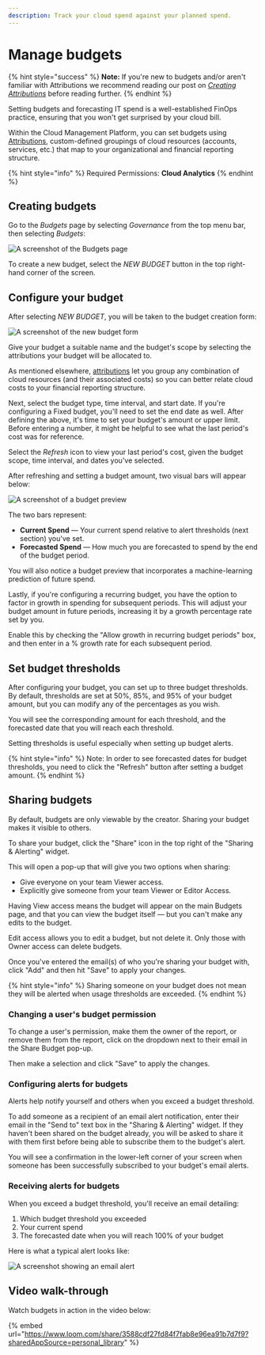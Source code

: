 ```yaml
---
description: Track your cloud spend against your planned spend.
---
```


# Manage budgets

{% hint style="success" %}
**Note:** If you're new to budgets and/or aren't familiar with Attributions we recommend reading our post on [_Creating Attributions_](attributing-cloud-spend.md) before reading further.
{% endhint %}

Setting budgets and forecasting IT spend is a well-established FinOps practice, ensuring that you won't get surprised by your cloud bill.

Within the Cloud Management Platform, you can set budgets using [Attributions](attributing-cloud-spend.md), custom-defined groupings of cloud resources (accounts, services, etc.) that map to your organizational and financial reporting structure.

{% hint style="info" %}
Required Permissions: **Cloud Analytics**
{% endhint %}

## Creating budgets

Go to the _Budgets_ page by selecting _Governance_ from the top menu bar, then selecting _Budgets_:

![A screenshot of the _Budgets_ page](../.gitbook/assets/budget-screen.png)

To create a new budget, select the _NEW BUDGET_ button in the top right-hand corner of the screen.

## Configure your budget

After selecting _NEW BUDGET_, you will be taken to the budget creation form:

![A screenshot of the new budget form](../.gitbook/assets/new-budget.png)

Give your budget a suitable name and the budget's scope by selecting the attributions your budget will be allocated to.

As mentioned elsewhere, [attributions](attributing-cloud-spend.md) let you group any combination of cloud resources (and their associated costs) so you can better relate cloud costs to your financial reporting structure.

Next, select the budget type, time interval, and start date. If you're configuring a Fixed budget, you'll need to set the end date as well. After defining the above, it's time to set your budget's amount or upper limit. Before entering a number, it might be helpful to see what the last period's cost was for reference.

Select the _Refresh_ icon to view your last period's cost, given the budget scope, time interval, and dates you've selected.

After refreshing and setting a budget amount, two visual bars will appear below:

![A screenshot of a budget preview](../.gitbook/assets/budget-preview.png)

The two bars represent:

* **Current Spend** — Your current spend relative to alert thresholds (next section) you've set.
* **Forecasted Spend** — How much you are forecasted to spend by the end of the budget period.

You will also notice a budget preview that incorporates a machine-learning prediction of future spend.

Lastly, if you're configuring a recurring budget, you have the option to factor in growth in spending for subsequent periods. This will adjust your budget amount in future periods, increasing it by a growth percentage rate set by you.

Enable this by checking the "Allow growth in recurring budget periods" box, and then enter in a % growth rate for each subsequent period.

## Set budget thresholds

After configuring your budget, you can set up to three budget thresholds. By default, thresholds are set at 50%, 85%, and 95% of your budget amount, but you can modify any of the percentages as you wish.

You will see the corresponding amount for each threshold, and the forecasted date that you will reach each threshold.

Setting thresholds is useful especially when setting up budget alerts.

{% hint style="info" %}
Note: In order to see forecasted dates for budget thresholds, you need to click the "Refresh" button after setting a budget amount.
{% endhint %}

## Sharing budgets

By default, budgets are only viewable by the creator. Sharing your budget makes it visible to others.

To share your budget, click the "Share" icon in the top right of the "Sharing & Alerting" widget.

This will open a pop-up that will give you two options when sharing:

* Give everyone on your team Viewer access.
* Explicitly give someone from your team Viewer or Editor Access.

Having View access means the budget will appear on the main Budgets page, and that you can view the budget itself — but you can't make any edits to the budget.

Edit access allows you to edit a budget, but not delete it. Only those with Owner access can delete budgets.

Once you've entered the email(s) of who you're sharing your budget with, click "Add" and then hit "Save" to apply your changes.

{% hint style="info" %}
Sharing someone on your budget does not mean they will be alerted when usage thresholds are exceeded.
{% endhint %}

### Changing a user's budget permission

To change a user's permission, make them the owner of the report, or remove them from the report, click on the dropdown next to their email in the Share Budget pop-up.

Then make a selection and click "Save" to apply the changes.

### Configuring alerts for budgets

Alerts help notify yourself and others when you exceed a budget threshold.

To add someone as a recipient of an email alert notification, enter their email in the "Send to" text box in the "Sharing & Alerting" widget. If they haven't been shared on the budget already, you will be asked to share it with them first before being able to subscribe them to the budget's alert.

You will see a confirmation in the lower-left corner of your screen when someone has been successfully subscribed to your budget's email alerts.

### Receiving alerts for budgets

When you exceed a budget threshold, you'll receive an email detailing:

1. Which budget threshold you exceeded
2. Your current spend
3. The forecasted date when you will reach 100% of your budget

Here is what a typical alert looks like:

![A screenshot showing an email alert](../.gitbook/assets/budgetalert.jpg)

## Video walk-through

Watch budgets in action in the video below:

{% embed url="https://www.loom.com/share/3588cdf27fd84f7fab8e96ea91b7d7f9?sharedAppSource=personal_library" %}
